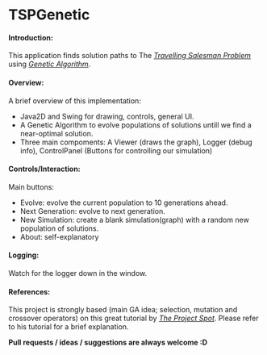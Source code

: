 # TSPGenetic

#### Introduction:

This application finds solution paths to The [*Travelling Salesman Problem*](http://en.wikipedia.org/wiki/Travelling_salesman_problem) using [*Genetic Algorithm*](http://en.wikipedia.org/wiki/Genetic_algorithm). 

#### Overview:

A brief overview of this implementation:

* Java2D and Swing for drawing, controls, general UI.
* A Genetic Algorithm to evolve populations of solutions untill we find a near-optimal solution.
* Three main compoments: A Viewer (draws the graph), Logger (debug info), ControlPanel (Buttons for controlling our simulation)

#### Controls/Interaction:

Main buttons:

- Evolve: evolve the current population to 10 generations ahead.
- Next Generation: evolve to next generation.
- New Simulation: create a blank simulation(graph) with a random new population of solutions.
- About: self-explanatory

#### Logging:

Watch for the logger down in the window.

#### References:

This project is strongly based (main GA idea; selection, mutation and crossover operators) on this great tutorial by [*The Project Spot*](http://www.theprojectspot.com/tutorial-post/applying-a-genetic-algorithm-to-the-travelling-salesman-problem/5). Please refer to his tutorial for a brief explanation.

**Pull requests / ideas / suggestions are always welcome :D**
